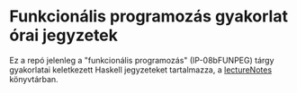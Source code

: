 # Funkcionális programozás gyakorlat órai jegyzetek

Ez a repó jelenleg a "funkcionális programozás" (IP-08bFUNPEG) tárgy
gyakorlatai keletkezett Haskell jegyzeteket tartalmazza, a
[lectureNotes](/lectureNotes) könyvtárban.
